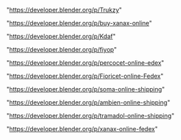 "https://developer.blender.org/p/Trukzy"

"https://developer.blender.org/p/buy-xanax-online"

"https://developer.blender.org/p/Kdaf"

"https://developer.blender.org/p/fiyop"

"https://developer.blender.org/p/percocet-online-edex"

"https://developer.blender.org/p/Fioricet-online-Fedex"

"https://developer.blender.org/p/soma-online-shipping"

"https://developer.blender.org/p/ambien-online-shipping"

"https://developer.blender.org/p/tramadol-online-shipping"

"https://developer.blender.org/p/xanax-online-fedex"

